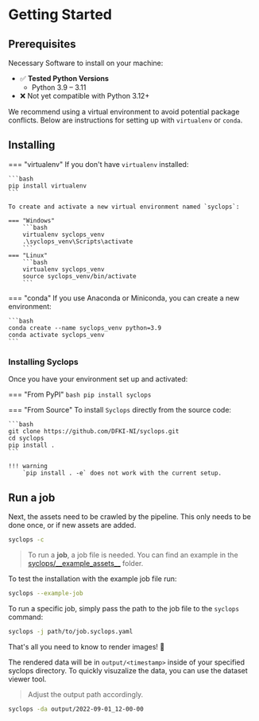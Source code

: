 # Getting Started

## Prerequisites

Necessary Software to install on your machine:


- ✅ **Tested Python Versions**
    - Python 3.9 – 3.11
- ❌ Not yet compatible with Python 3.12+

We recommend using a virtual environment to avoid potential package conflicts. Below are instructions for setting up with `virtualenv` or `conda`.

## Installing

=== "virtualenv"
    If you don't have `virtualenv` installed:

    ```bash
    pip install virtualenv
    ```

    To create and activate a new virtual environment named `syclops`:
    
    === "Windows"
        ```bash
        virtualenv syclops_venv
        .\syclops_venv\Scripts\activate
        ```
    === "Linux"
        ```bash
        virtualenv syclops_venv
        source syclops_venv/bin/activate
        ```

=== "conda"
    If you use Anaconda or Miniconda, you can create a new environment:

    ```bash
    conda create --name syclops_venv python=3.9
    conda activate syclops_venv
    ```


### Installing Syclops

Once you have your environment set up and activated:

=== "From PyPI"
    ```bash
    pip install syclops
    ```

=== "From Source"
    To install `Syclops` directly from the source code:

    ```bash
    git clone https://github.com/DFKI-NI/syclops.git
    cd syclops
    pip install .
    ```

    !!! warning
        `pip install . -e` does not work with the current setup.

## Run a job

Next, the assets need to be crawled by the pipeline. This only needs to be done once, or if new assets are added.
```bash
syclops -c
```

> To run a **job**, a job file is needed. You can find an example in the [syclops/\_\_example_assets\_\_](https://github.com/DFKI-NI/syclops/blob/main/syclops/__example_assets__/example_job.syclops.yaml) folder.

To test the installation with the example job file run:
```bash
syclops --example-job
```

To run a specific job, simply pass the path to the job file to the `syclops` command:
```bash
syclops -j path/to/job.syclops.yaml
```

That's all you need to know to render images! 🎉

The rendered data will be in `output/<timestamp>` inside of your specified syclops directory.
To quickly visuzalize the data, you can use the dataset viewer tool.

> Adjust the output path accordingly.

```bash
syclops -da output/2022-09-01_12-00-00
```
